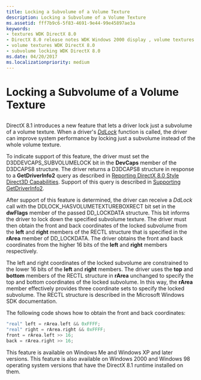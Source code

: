 ```yaml
---
title: Locking a Subvolume of a Volume Texture
description: Locking a Subvolume of a Volume Texture
ms.assetid: fff7b9c6-5f83-4691-9e44-99e45897ae3a
keywords:
- textures WDK DirectX 8.0
- DirectX 8.0 release notes WDK Windows 2000 display , volume textures
- volume textures WDK DirectX 8.0
- subvolume locking WDK DirectX 8.0
ms.date: 04/20/2017
ms.localizationpriority: medium
---
```


# Locking a Subvolume of a Volume Texture


## <span id="ddk_locking_a_subvolume_of_a_volume_texture_gg"></span><span id="DDK_LOCKING_A_SUBVOLUME_OF_A_VOLUME_TEXTURE_GG"></span>


DirectX 8.1 introduces a new feature that lets a driver lock just a subvolume of a volume texture. When a driver's [*DdLock*](/windows/desktop/api/ddrawint/nc-ddrawint-pdd_surfcb_lock) function is called, the driver can improve system performance by locking just a subvolume instead of the whole volume texture.

To indicate support of this feature, the driver must set the D3DDEVCAPS\_SUBVOLUMELOCK bit in the **DevCaps** member of the D3DCAPS8 structure. The driver returns a D3DCAPS8 structure in response to a **GetDriverInfo2** query as described in [Reporting DirectX 8.0 Style Direct3D Capabilities](reporting-directx-8-0-style-direct3d-capabilities.md). Support of this query is described in [Supporting GetDriverInfo2](supporting-getdriverinfo2.md).

After support of this feature is determined, the driver can receive a *DdLock* call with the DDLOCK\_HASVOLUMETEXTUREBOXRECT bit set in the **dwFlags** member of the passed DD\_LOCKDATA structure. This bit informs the driver to lock down the specified subvolume texture. The driver must then obtain the front and back coordinates of the locked subvolume from the **left** and **right** members of the RECTL structure that is specified in the **rArea** member of DD\_LOCKDATA. The driver obtains the front and back coordinates from the higher 16 bits of the **left** and **right** members respectively.

The left and right coordinates of the locked subvolume are constrained to the lower 16 bits of the **left** and **right** members. The driver uses the **top** and **bottom** members of the RECTL structure in **rArea** unchanged to specify the top and bottom coordinates of the locked subvolume. In this way, the **rArea** member effectively provides three coordinate sets to specify the locked subvolume. The RECTL structure is described in the Microsoft Windows SDK documentation.

The following code shows how to obtain the front and back coordinates:

```cpp
"real" left = rArea.left && 0xFFFF;
"real" right = rArea.right && 0xFFFF;
front = rArea.left >> 16;
back = rArea.right >> 16;
```

This feature is available on Windows Me and Windows XP and later versions. This feature is also available on Windows 2000 and Windows 98 operating system versions that have the DirectX 8.1 runtime installed on them.

 

